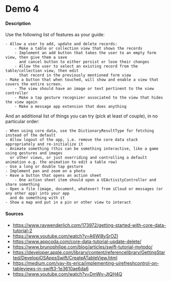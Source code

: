 # Demo 4

#### Description
Use the following list of features as your guide:

    - Allow a user to add, update and delete records:
        - Make a table or collection view that shows the records
        - Implement an add button that takes the user to an empty form view, then give them a save
          and cancel button to either persist or lose their changes
        - Allow the user to select an existing record from the table/collection view, then edit
          that record in the previously mentioned form view
    - Make a button that when touched, will show and enable a view that covers the entire screen.
        - The view should have an image or text pertinent to the view controller
        - Make a tap gesture recognizer associated to the view that hides the view again
        - Make a message app extension that does anything

And an additional list of things you can try (pick at least of couple), in no particular order:

    - When using core data, use the DictionaryResultType for fetching instead of the default
    - Allow logout of the app, i.e. remove the core data stack appropriately and re-initialize it
    - Animate something (this can be something interactive, like a game using gestures and images
      or other views, or just overriding and controlling a default animation e.g. the animation to edit a table row)
    - Use a long or double tap gesture
    - Implement pan and zoom on a photo
    - Have a button that opens an action sheet
        - One action sheet item should open a UIActivityController and share something
    - Open a file (image, document, whatever) from iCloud or messages (or any other app) into your app
      and do something with it
    - Show a map and put in a pin or other view to interact

#### Sources
  - https://www.raywenderlich.com/173972/getting-started-with-core-data-tutorial-2
  - https://www.youtube.com/watch?v=A6Wl8ySrOZI
  - https://www.appcoda.com/core-data-tutorial-update-delete/
  - https://www.brunophilipe.com/blog/articles/swift-tutorial-mytodo/
  - https://developer.apple.com/library/content/referencelibrary/GettingStarted/DevelopiOSAppsSwift/CreateATableView.html
  - https://medium.com/yay-its-erica/implementing-uirefreshcontrol-on-tableviews-in-swift3-1e3610ae6da6
  - https://www.youtube.com/watch?v=DmWv-JtQH4Q
